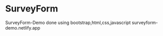 # SurveyForm
SurveyForm-Demo
done using bootstrap,html,css,javascript
    surveyform-demo.netlify.app
